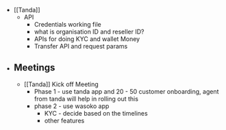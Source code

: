 - [[Tanda]]
	- API
		- Credentials working file
		- what is organisation ID and reseller ID?
		- APIs for doing KYC and wallet Money
		- Transfer API and request params
- ## Meetings
	- [[Tanda]] Kick off Meeting
		- Phase 1 - use tanda app and 20 - 50 customer onboarding, agent from tanda will help in rolling out this
		- phase 2 - use wasoko app
			- KYC - decide based on the timelines
			- other features